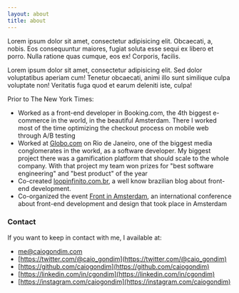 ```yaml
---
layout: about
title: about
---
```


Lorem ipsum dolor sit amet, consectetur adipisicing elit. Obcaecati, a, nobis. Eos consequuntur maiores, fugiat soluta esse sequi ex libero et porro. Nulla ratione quas cumque, eos ex! Corporis, facilis.

Lorem ipsum dolor sit amet, consectetur adipisicing elit. Sed dolor voluptatibus aperiam cum! Tenetur obcaecati, animi illo sunt similique culpa voluptate non! Veritatis fuga quod et earum deleniti iste, culpa!

Prior to The New York Times:
- Worked as a front-end developer in Booking.com, the 4th biggest e-commerce in the world, in the beautiful Amsterdam. There I worked most of the time optimizing the checkout process on mobile web through A/B testing
- Worked at [Globo.com](https://globo.com) on Rio de Janeiro, one of the biggest media conglomerates in the workd, as a software developer. My biggest project there was a gamification platform that should scale to the whole company. With that project my team won prizes for "best software engineering" and "best product" of the year
- Co-created [loopinfinito.com.br](https://loopinfinito.com.br), a well know brazilian blog about front-end development.
- Co-organized the event [Front in Amsterdam](https://frontinamsterdam.nl), an international conference about front-end development and design that took place in Amsterdam

### Contact

If you want to keep in contact with me, I available at:
- [me@caiogondim.com](mailto://me@caiogondim.com)
- [https://twitter.com/@caio_gondim](https://twitter.com/@caio_gondim)
- [https://github.com/caiogondim](https://github.com/caiogondim)
- [https://linkedin.com/in/cgondim](https://linkedin.com/in/cgondim)
- [https://instagram.com/caiogondim](https://instagram.com/caiogondim)
